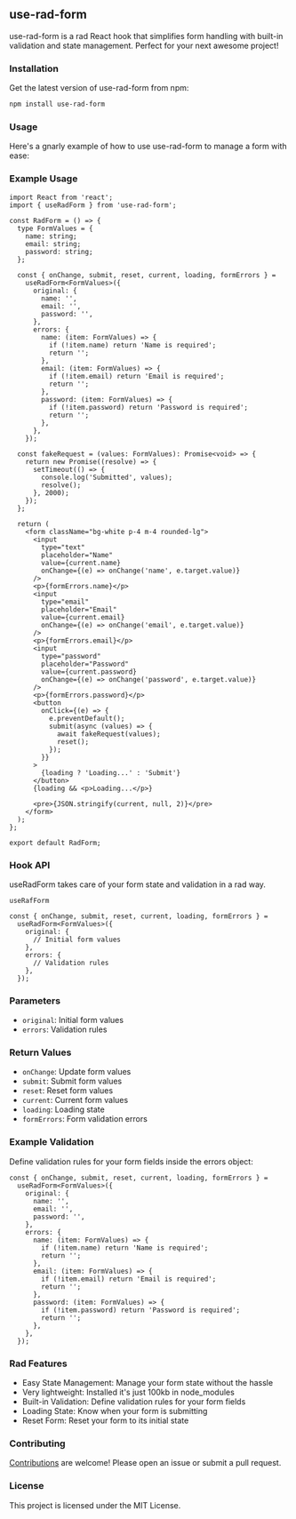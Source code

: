 ## use-rad-form

use-rad-form is a rad React hook that simplifies form handling with built-in validation and state management. Perfect for your next awesome project!

### Installation

Get the latest version of use-rad-form from npm:

```bash
npm install use-rad-form
```

### Usage

Here's a gnarly example of how to use use-rad-form to manage a form with ease:

### Example Usage

```tsx
import React from 'react';
import { useRadForm } from 'use-rad-form';

const RadForm = () => {
  type FormValues = {
    name: string;
    email: string;
    password: string;
  };

  const { onChange, submit, reset, current, loading, formErrors } =
    useRadForm<FormValues>({
      original: {
        name: '',
        email: '',
        password: '',
      },
      errors: {
        name: (item: FormValues) => {
          if (!item.name) return 'Name is required';
          return '';
        },
        email: (item: FormValues) => {
          if (!item.email) return 'Email is required';
          return '';
        },
        password: (item: FormValues) => {
          if (!item.password) return 'Password is required';
          return '';
        },
      },
    });

  const fakeRequest = (values: FormValues): Promise<void> => {
    return new Promise((resolve) => {
      setTimeout(() => {
        console.log('Submitted', values);
        resolve();
      }, 2000);
    });
  };

  return (
    <form className="bg-white p-4 m-4 rounded-lg">
      <input
        type="text"
        placeholder="Name"
        value={current.name}
        onChange={(e) => onChange('name', e.target.value)}
      />
      <p>{formErrors.name}</p>
      <input
        type="email"
        placeholder="Email"
        value={current.email}
        onChange={(e) => onChange('email', e.target.value)}
      />
      <p>{formErrors.email}</p>
      <input
        type="password"
        placeholder="Password"
        value={current.password}
        onChange={(e) => onChange('password', e.target.value)}
      />
      <p>{formErrors.password}</p>
      <button
        onClick={(e) => {
          e.preventDefault();
          submit(async (values) => {
            await fakeRequest(values);
            reset();
          });
        }}
      >
        {loading ? 'Loading...' : 'Submit'}
      </button>
      {loading && <p>Loading...</p>}

      <pre>{JSON.stringify(current, null, 2)}</pre>
    </form>
  );
};

export default RadForm;
```

### Hook API

useRadForm takes care of your form state and validation in a rad way.

`useRafForm`

```tsx
const { onChange, submit, reset, current, loading, formErrors } =
  useRadForm<FormValues>({
    original: {
      // Initial form values
    },
    errors: {
      // Validation rules
    },
  });
```

### Parameters

- `original`: Initial form values
- `errors`: Validation rules

### Return Values

- `onChange`: Update form values
- `submit`: Submit form values
- `reset`: Reset form values
- `current`: Current form values
- `loading`: Loading state
- `formErrors`: Form validation errors

### Example Validation

Define validation rules for your form fields inside the errors object:

```tsx
const { onChange, submit, reset, current, loading, formErrors } =
  useRadForm<FormValues>({
    original: {
      name: '',
      email: '',
      password: '',
    },
    errors: {
      name: (item: FormValues) => {
        if (!item.name) return 'Name is required';
        return '';
      },
      email: (item: FormValues) => {
        if (!item.email) return 'Email is required';
        return '';
      },
      password: (item: FormValues) => {
        if (!item.password) return 'Password is required';
        return '';
      },
    },
  });
```

### Rad Features

- Easy State Management: Manage your form state without the hassle
- Very lightweight: Installed it's just 100kb in node_modules
- Built-in Validation: Define validation rules for your form fields
- Loading State: Know when your form is submitting
- Reset Form: Reset your form to its initial state

### Contributing

[Contributions](https://github.com/TS22082/react-rad-form) are welcome! Please open an issue or submit a pull request.

### License

This project is licensed under the MIT License.
